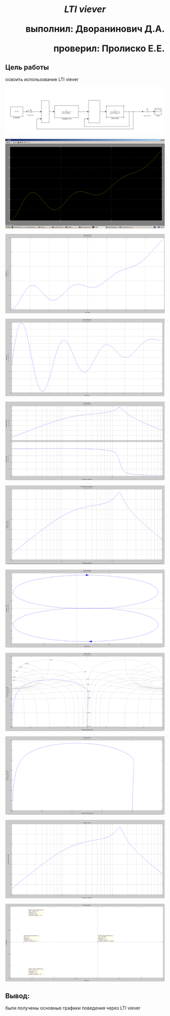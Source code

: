 ***<h1 align = "center">LTI viever</a>***

<p align = "right">
выполнил: Дворанинович Д.А.
</p>  

<p align = "right">
проверил: Пролиско Е.Е.
</p>

## **Цель работы**

<p align = "justify">
освоить использование LTI viever
</p>  
  
![](images/shema.png)  
  
![](images/first_graph.png)  
  
![](images/more_graph.png)  
  
![](images/second_graph.png)  
  
![](images/two_graphs.png)  
  
![](images/one_graphs.png)  
  
![](images/round_graphs.png)  
  
![](images/super_graph.png)  
  
![](images/bret_graph.png)  
  
![](images/any_graph.png)  
  
![](images/last.png)  
  
## **Вывод:**  

<p align = "justify">
были получены основные графики поведения через LTI viever
</p>  